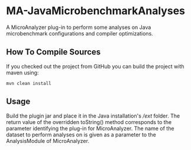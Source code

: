 # MA-JavaMicrobenchmarkAnalyses

A MicroAnalyzer plug-in to perform some analyses on Java microbenchmark configurations and compiler optimizations.

## How To Compile Sources

If you checked out the project from GitHub you can build the project with maven using:

```
mvn clean install
```

## Usage
Build the plugin jar and place it in the Java installation's */ext* folder. The return value of the overridden toString() method
corresponds to the parameter identifying the plug-in for MicroAnalyzer. The name of the dataset to perform analyses on is given
as a parameter to the AnalysisModule of MicroAnalyzer.
